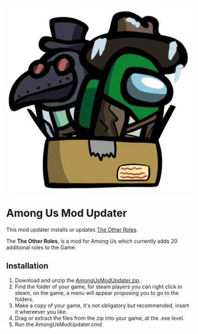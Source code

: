 ![Among Us Mod Updater](Banner.png "Among Us Mod Updater")

# Among Us Mod Updater
This mod updater installs or updates [The Other Roles](https://github.com/Eisbison/TheOtherRoles).

The **The Other Roles**, is a mod for Among Us which currently adds 20 additional roles to the Game.

## Installation

1. Download and unzip the [AmongUsModUpdater.zip](https://github.com/Narua2010/AmongUsModUpdater/releases/download/v1.0.0/AmongUsModUpdater.zip).
2. Find the folder of your game, for steam players you can right click in steam, on the game, a menu will appear proposing you to go to the folders.
3. Make a copy of your game, it's not obligatory but recommended, insert it whereever you like.
4. Drag or extract the files from the zip into your game, at the .exe level.
5. Run the AmongUsModUpdater.cmd